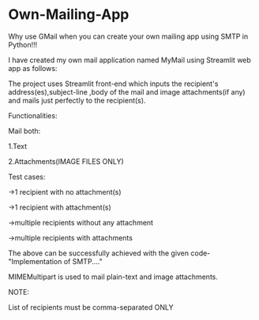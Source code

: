 # Own-Mailing-App
Why use GMail when you can create your own mailing app using SMTP in Python!!!

I have created my own mail application named MyMail using Streamlit web app as follows:

The project uses Streamlit front-end which inputs the recipient's address(es),subject-line ,body of the mail and image attachments(if any) and mails just perfectly to the recipient(s).

Functionalities:

Mail both:

1.Text

2.Attachments(IMAGE FILES ONLY)

Test cases:

->1 recipient with no attachment(s) 

->1 recipient with attachment(s)

->multiple recipients without any attachment

->multiple recipients with attachments

The above can be successfully achieved with the given code-"Implementation of SMTP...."

MIMEMultipart is used to mail plain-text and image attachments.

NOTE:

List of recipients must be comma-separated ONLY




